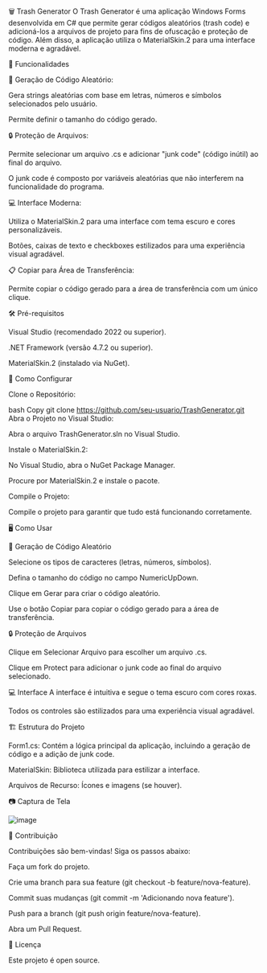 🗑️ Trash Generator
O Trash Generator é uma aplicação Windows Forms desenvolvida em C# que permite gerar códigos aleatórios (trash code) e adicioná-los a arquivos de projeto para fins de ofuscação e proteção de código. Além disso, a aplicação utiliza o MaterialSkin.2 para uma interface moderna e agradável.



📌 Funcionalidades

🎲 Geração de Código Aleatório:



Gera strings aleatórias com base em letras, números e símbolos selecionados pelo usuário.

Permite definir o tamanho do código gerado.

🔒 Proteção de Arquivos:



Permite selecionar um arquivo .cs e adicionar "junk code" (código inútil) ao final do arquivo.

O junk code é composto por variáveis aleatórias que não interferem na funcionalidade do programa.



💻 Interface Moderna:



Utiliza o MaterialSkin.2 para uma interface com tema escuro e cores personalizáveis.

Botões, caixas de texto e checkboxes estilizados para uma experiência visual agradável.

📋 Copiar para Área de Transferência:



Permite copiar o código gerado para a área de transferência com um único clique.

🛠️ Pré-requisitos


Visual Studio (recomendado 2022 ou superior).

.NET Framework (versão 4.7.2 ou superior).

MaterialSkin.2 (instalado via NuGet).

🚀 Como Configurar


Clone o Repositório:

bash
Copy
git clone https://github.com/seu-usuario/TrashGenerator.git
Abra o Projeto no Visual Studio:

Abra o arquivo TrashGenerator.sln no Visual Studio.

Instale o MaterialSkin.2:

No Visual Studio, abra o NuGet Package Manager.

Procure por MaterialSkin.2 e instale o pacote.

Compile o Projeto:

Compile o projeto para garantir que tudo está funcionando corretamente.



🖥️ Como Usar


🎲 Geração de Código Aleatório


Selecione os tipos de caracteres (letras, números, símbolos).

Defina o tamanho do código no campo NumericUpDown.

Clique em Gerar para criar o código aleatório.

Use o botão Copiar para copiar o código gerado para a área de transferência.

🔒 Proteção de Arquivos


Clique em Selecionar Arquivo para escolher um arquivo .cs.

Clique em Protect para adicionar o junk code ao final do arquivo selecionado.

💻 Interface
A interface é intuitiva e segue o tema escuro com cores roxas.

Todos os controles são estilizados para uma experiência visual agradável.



🏗️ Estrutura do Projeto


Form1.cs: Contém a lógica principal da aplicação, incluindo a geração de código e a adição de junk code.

MaterialSkin: Biblioteca utilizada para estilizar a interface.

Arquivos de Recurso: Ícones e imagens (se houver).

📷 Captura de Tela

![image](https://github.com/user-attachments/assets/61252066-d86f-46cf-a8d7-f7559cd3600f)


🤝 Contribuição


Contribuições são bem-vindas! Siga os passos abaixo:

Faça um fork do projeto.

Crie uma branch para sua feature (git checkout -b feature/nova-feature).

Commit suas mudanças (git commit -m 'Adicionando nova feature').

Push para a branch (git push origin feature/nova-feature).

Abra um Pull Request.



📜 Licença

Este projeto é open source.
